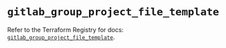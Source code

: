 # `gitlab_group_project_file_template`

Refer to the Terraform Registry for docs: [`gitlab_group_project_file_template`](https://registry.terraform.io/providers/gitlabhq/gitlab/16.8.1/docs/resources/group_project_file_template).
